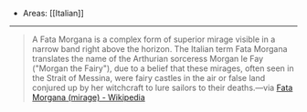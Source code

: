 
- Areas: [[Italian]]

---

> A Fata Morgana is a complex form of superior mirage visible in a narrow band right above the horizon. The Italian term Fata Morgana translates the name of the Arthurian sorceress Morgan le Fay ("Morgan the Fairy"), due to a belief that these mirages, often seen in the Strait of Messina, were fairy castles in the air or false land conjured up by her witchcraft to lure sailors to their deaths.—via [Fata Morgana (mirage) - Wikipedia](<https://en.wikipedia.org/wiki/Fata_Morgana_(mirage)>)
